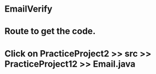 # EmailVerify
# Route to get the code.
# Click on PracticeProject2 >> src >> PracticeProject12 >> Email.java
